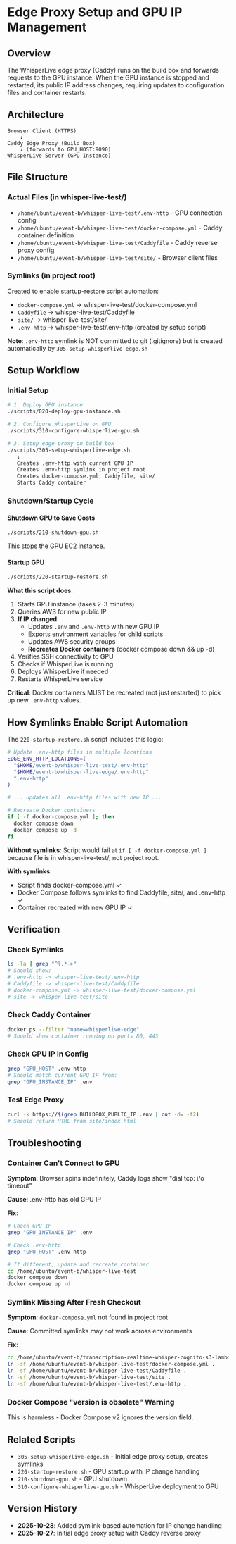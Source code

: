 # Edge Proxy Setup and GPU IP Management

## Overview

The WhisperLive edge proxy (Caddy) runs on the build box and forwards requests to the GPU instance. When the GPU instance is stopped and restarted, its public IP address changes, requiring updates to configuration files and container restarts.

## Architecture

```
Browser Client (HTTPS)
    ↓
Caddy Edge Proxy (Build Box)
    ↓ (forwards to GPU_HOST:9090)
WhisperLive Server (GPU Instance)
```

## File Structure

### Actual Files (in whisper-live-test/)
- `/home/ubuntu/event-b/whisper-live-test/.env-http` - GPU connection config
- `/home/ubuntu/event-b/whisper-live-test/docker-compose.yml` - Caddy container definition
- `/home/ubuntu/event-b/whisper-live-test/Caddyfile` - Caddy reverse proxy config
- `/home/ubuntu/event-b/whisper-live-test/site/` - Browser client files

### Symlinks (in project root)
Created to enable startup-restore script automation:
- `docker-compose.yml` → whisper-live-test/docker-compose.yml
- `Caddyfile` → whisper-live-test/Caddyfile
- `site/` → whisper-live-test/site/
- `.env-http` → whisper-live-test/.env-http (created by setup script)

**Note**: `.env-http` symlink is NOT committed to git (.gitignore) but is created automatically by `305-setup-whisperlive-edge.sh`

## Setup Workflow

### Initial Setup
```bash
# 1. Deploy GPU instance
./scripts/020-deploy-gpu-instance.sh

# 2. Configure WhisperLive on GPU
./scripts/310-configure-whisperlive-gpu.sh

# 3. Setup edge proxy on build box
./scripts/305-setup-whisperlive-edge.sh
   ↓
   Creates .env-http with current GPU IP
   Creates .env-http symlink in project root
   Creates docker-compose.yml, Caddyfile, site/
   Starts Caddy container
```

### Shutdown/Startup Cycle

#### Shutdown GPU to Save Costs
```bash
./scripts/210-shutdown-gpu.sh
```
This stops the GPU EC2 instance.

#### Startup GPU
```bash
./scripts/220-startup-restore.sh
```

**What this script does**:
1. Starts GPU instance (takes 2-3 minutes)
2. Queries AWS for new public IP
3. **If IP changed**:
   - Updates `.env` and `.env-http` with new GPU IP
   - Exports environment variables for child scripts
   - Updates AWS security groups
   - **Recreates Docker containers** (docker compose down && up -d)
4. Verifies SSH connectivity to GPU
5. Checks if WhisperLive is running
6. Deploys WhisperLive if needed
7. Restarts WhisperLive service

**Critical**: Docker containers MUST be recreated (not just restarted) to pick up new `.env-http` values.

## How Symlinks Enable Script Automation

The `220-startup-restore.sh` script includes this logic:

```bash
# Update .env-http files in multiple locations
EDGE_ENV_HTTP_LOCATIONS=(
  "$HOME/event-b/whisper-live-test/.env-http"
  "$HOME/event-b/whisper-live-edge/.env-http"
  ".env-http"
)

# ... updates all .env-http files with new IP ...

# Recreate Docker containers
if [ -f docker-compose.yml ]; then
  docker compose down
  docker compose up -d
fi
```

**Without symlinks**: Script would fail at `if [ -f docker-compose.yml ]` because file is in whisper-live-test/, not project root.

**With symlinks**:
- Script finds docker-compose.yml ✓
- Docker Compose follows symlinks to find Caddyfile, site/, and .env-http ✓
- Container recreated with new GPU IP ✓

## Verification

### Check Symlinks
```bash
ls -la | grep "^l.*->"
# Should show:
# .env-http -> whisper-live-test/.env-http
# Caddyfile -> whisper-live-test/Caddyfile
# docker-compose.yml -> whisper-live-test/docker-compose.yml
# site -> whisper-live-test/site
```

### Check Caddy Container
```bash
docker ps --filter "name=whisperlive-edge"
# Should show container running on ports 80, 443
```

### Check GPU IP in Config
```bash
grep "GPU_HOST" .env-http
# Should match current GPU IP from:
grep "GPU_INSTANCE_IP" .env
```

### Test Edge Proxy
```bash
curl -k https://$(grep BUILDBOX_PUBLIC_IP .env | cut -d= -f2)
# Should return HTML from site/index.html
```

## Troubleshooting

### Container Can't Connect to GPU
**Symptom**: Browser spins indefinitely, Caddy logs show "dial tcp: i/o timeout"

**Cause**: .env-http has old GPU IP

**Fix**:
```bash
# Check GPU IP
grep "GPU_INSTANCE_IP" .env

# Check .env-http
grep "GPU_HOST" .env-http

# If different, update and recreate container
cd /home/ubuntu/event-b/whisper-live-test
docker compose down
docker compose up -d
```

### Symlink Missing After Fresh Checkout
**Symptom**: `docker-compose.yml` not found in project root

**Cause**: Committed symlinks may not work across environments

**Fix**:
```bash
cd /home/ubuntu/event-b/transcription-realtime-whisper-cognito-s3-lambda-ver4
ln -sf /home/ubuntu/event-b/whisper-live-test/docker-compose.yml .
ln -sf /home/ubuntu/event-b/whisper-live-test/Caddyfile .
ln -sf /home/ubuntu/event-b/whisper-live-test/site .
ln -sf /home/ubuntu/event-b/whisper-live-test/.env-http .
```

### Docker Compose "version is obsolete" Warning
This is harmless - Docker Compose v2 ignores the version field.

## Related Scripts

- `305-setup-whisperlive-edge.sh` - Initial edge proxy setup, creates symlinks
- `220-startup-restore.sh` - GPU startup with IP change handling
- `210-shutdown-gpu.sh` - GPU shutdown
- `310-configure-whisperlive-gpu.sh` - WhisperLive deployment to GPU

## Version History

- **2025-10-28**: Added symlink-based automation for IP change handling
- **2025-10-27**: Initial edge proxy setup with Caddy reverse proxy
